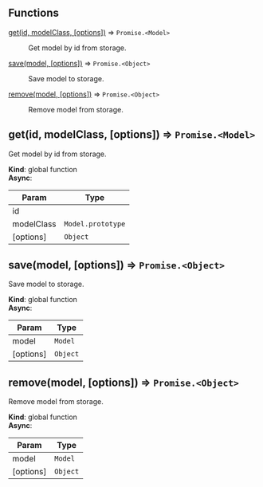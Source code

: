 ## Functions

<dl>
<dt><a href="#get">get(id, modelClass, [options])</a> ⇒ <code>Promise.&lt;Model&gt;</code></dt>
<dd><p>Get model by id from storage.</p>
</dd>
<dt><a href="#save">save(model, [options])</a> ⇒ <code>Promise.&lt;Object&gt;</code></dt>
<dd><p>Save model to storage.</p>
</dd>
<dt><a href="#remove">remove(model, [options])</a> ⇒ <code>Promise.&lt;Object&gt;</code></dt>
<dd><p>Remove model from storage.</p>
</dd>
</dl>

<a name="get"></a>

## get(id, modelClass, [options]) ⇒ <code>Promise.&lt;Model&gt;</code>
Get model by id from storage.

**Kind**: global function  
**Async**:   

| Param | Type |
| --- | --- |
| id |  | 
| modelClass | <code>Model.prototype</code> | 
| [options] | <code>Object</code> | 

<a name="save"></a>

## save(model, [options]) ⇒ <code>Promise.&lt;Object&gt;</code>
Save model to storage.

**Kind**: global function  
**Async**:   

| Param | Type |
| --- | --- |
| model | <code>Model</code> | 
| [options] | <code>Object</code> | 

<a name="remove"></a>

## remove(model, [options]) ⇒ <code>Promise.&lt;Object&gt;</code>
Remove model from storage.

**Kind**: global function  
**Async**:   

| Param | Type |
| --- | --- |
| model | <code>Model</code> | 
| [options] | <code>Object</code> | 


